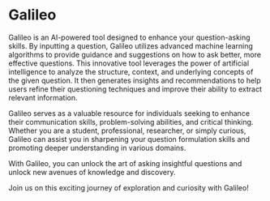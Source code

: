 # Galileo

Galileo is an AI-powered tool designed to enhance your question-asking skills. By inputting a question, Galileo utilizes advanced machine learning algorithms to provide guidance and suggestions on how to ask better, more effective questions.
This innovative tool leverages the power of artificial intelligence to analyze the structure, context, and underlying concepts of the given question. It then generates insights and recommendations to help users refine their questioning techniques and improve their ability to extract relevant information.

Galileo serves as a valuable resource for individuals seeking to enhance their communication skills, problem-solving abilities, and critical thinking. Whether you are a student, professional, researcher, or simply curious, Galileo can assist you in sharpening your question formulation skills and promoting deeper understanding in various domains.

With Galileo, you can unlock the art of asking insightful questions and unlock new avenues of knowledge and discovery.

Join us on this exciting journey of exploration and curiosity with Galileo!
